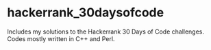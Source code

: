# hackerrank_30daysofcode
Includes my solutions to the Hackerrank 30 Days of Code challenges. Codes mostly written in C++ and Perl.
